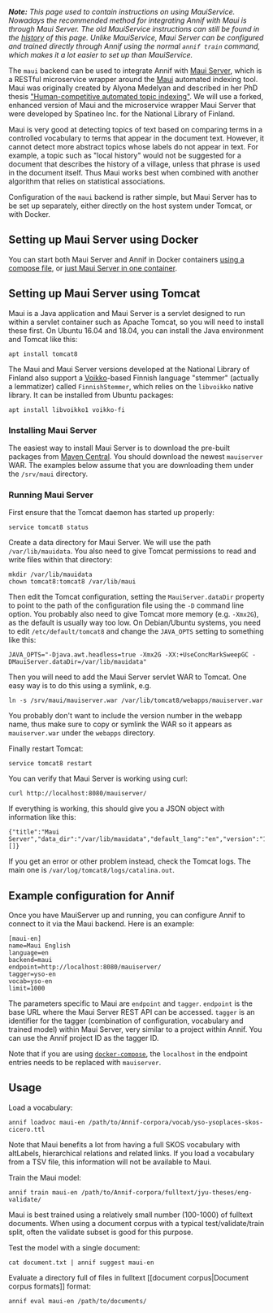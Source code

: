 _**Note:** This page used to contain instructions on using MauiService. Nowadays the recommended method for integrating Annif with Maui is through Maui Server. The old MauiService instructions can still be found in the [history](https://github.com/NatLibFi/Annif/wiki/Backend:-Maui/324767fd4e47089f4d0964bdbe7be635c27c01ec) of this page. Unlike MauiService, Maui Server can be configured and trained directly through Annif using the normal `annif train` command, which makes it a lot easier to set up than MauiService._

The `maui` backend can be used to integrate Annif with [Maui Server](https://github.com/TopQuadrant/MauiServer), which is a RESTful microservice wrapper around the [Maui](http://www.medelyan.com/software) automated indexing tool. Maui was originally created by Alyona Medelyan and described in her PhD thesis ["Human-competitive automated topic indexing"](http://www.medelyan.com/files/phd2009.pdf?attredirects=0&d=1). We will use a forked, enhanced version of Maui and the microservice wrapper Maui Server that were developed by Spatineo Inc. for the National Library of Finland.

Maui is very good at detecting topics of text based on comparing terms in a controlled vocabulary to terms that appear in the document text. However, it cannot detect more abstract topics whose labels do not appear in text. For example, a topic such as "local history" would not be suggested for a document that describes the history of a village, unless that phrase is used in the document itself. Thus Maui works best when combined with another algorithm that relies on statistical associations.

Configuration of the `maui` backend is rather simple, but Maui Server has to be set up separately, either directly on the host system under Tomcat, or with Docker.

## Setting up Maui Server using Docker

You can start both Maui Server and Annif in Docker containers [using a compose file](https://github.com/NatLibFi/Annif/wiki/Usage-with-Docker#using-annif-with-gunicorn-nginx-and-maui-backend), or [just Maui Server in one container](https://github.com/NatLibFi/MauiServer/tree/dockerization#usage-with-docker).

## Setting up Maui Server using Tomcat

Maui is a Java application and Maui Server is a servlet designed to run within a servlet container such as Apache Tomcat, so you will need to install these first. On Ubuntu 16.04 and 18.04, you can install the Java environment and Tomcat like this:

    apt install tomcat8

The Maui and Maui Server versions developed at the National Library of Finland also support a [Voikko](https://voikko.puimula.org/)-based Finnish language "stemmer" (actually a lemmatizer) called `FinnishStemmer`, which relies on the `libvoikko` native library. It can be installed from Ubuntu packages:

    apt install libvoikko1 voikko-fi

### Installing Maui Server

The easiest way to install Maui Server is to download the pre-built packages from [Maven Central](https://search.maven.org/search?q=g:fi.nationallibrary). You should download the newest `mauiserver` WAR. The examples below assume that you are downloading them under the `/srv/maui` directory.

### Running Maui Server

First ensure that the Tomcat daemon has started up properly:

    service tomcat8 status

Create a data directory for Maui Server. We will use the path `/var/lib/mauidata`. You also need to give Tomcat permissions to read and write files within that directory:

    mkdir /var/lib/mauidata
    chown tomcat8:tomcat8 /var/lib/maui

Then edit the Tomcat configuration, setting the `MauiServer.dataDir` property to point to the path of the configuration file using the `-D` command line option. You probably also need to give Tomcat more memory (e.g. `-Xmx2G`), as the default is usually way too low. On Debian/Ubuntu systems, you need to edit `/etc/default/tomcat8` and change the `JAVA_OPTS` setting to something like this:

    JAVA_OPTS="-Djava.awt.headless=true -Xmx2G -XX:+UseConcMarkSweepGC -DMauiServer.dataDir=/var/lib/mauidata"

Then you will need to add the Maui Server servlet WAR to Tomcat. One easy way is to do this using a symlink, e.g.

    ln -s /srv/maui/mauiserver.war /var/lib/tomcat8/webapps/mauiserver.war

You probably don't want to include the version number in the webapp name, thus make sure to copy or symlink the WAR so it appears as `mauiserver.war` under the `webapps` directory.

Finally restart Tomcat:

    service tomcat8 restart

You can verify that Maui Server is working using curl:

    curl http://localhost:8080/mauiserver/

If everything is working, this should give you a JSON object with information like this:

    {"title":"Maui Server","data_dir":"/var/lib/mauidata","default_lang":"en","version":"1.3.2","taggers":[]}

If you get an error or other problem instead, check the Tomcat logs. The main one is `/var/log/tomcat8/logs/catalina.out`.

## Example configuration for Annif

Once you have MauiServer up and running, you can configure Annif to connect to it via the Maui backend. Here is an example:

```
[maui-en]
name=Maui English
language=en
backend=maui
endpoint=http://localhost:8080/mauiserver/
tagger=yso-en
vocab=yso-en
limit=1000
```

The parameters specific to Maui are `endpoint` and `tagger`. `endpoint` is the base URL where the Maui Server REST API can be accessed. `tagger` is an identifier for the tagger (combination of configuration, vocabulary and trained model) within Maui Server, very similar to a project within Annif. You can use the Annif project ID as the tagger ID. 

Note that if you are using [`docker-compose`](https://github.com/NatLibFi/Annif/wiki/Usage-with-Docker#using-annif-with-gunicorn-nginx-and-maui-backend), the `localhost` in the endpoint entries needs to be replaced with `mauiserver`.

## Usage

Load a vocabulary:

    annif loadvoc maui-en /path/to/Annif-corpora/vocab/yso-ysoplaces-skos-cicero.ttl

Note that Maui benefits a lot from having a full SKOS vocabulary with altLabels, hierarchical relations and related links. If you load a vocabulary from a TSV file, this information will not be available to Maui.

Train the Maui model:

    annif train maui-en /path/to/Annif-corpora/fulltext/jyu-theses/eng-validate/

Maui is best trained using a relatively small number (100-1000) of fulltext documents. When using a document corpus with a typical test/validate/train split, often the validate subset is good for this purpose.

Test the model with a single document:

    cat document.txt | annif suggest maui-en

Evaluate a directory full of files in fulltext [[document corpus|Document corpus formats]] format:

    annif eval maui-en /path/to/documents/

